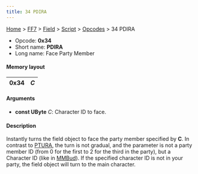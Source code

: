 ```yaml
---
title: 34 PDIRA
---
```


[Home](Main%20Page.md) > [FF7](FF7.md) > [Field](FF7/Field.md) > [Script](FF7/Field/Script.md) > [Opcodes](FF7/Field/Script/Opcodes.md) > 34 PDIRA

-   Opcode: **0x34**
-   Short name: **PDIRA**
-   Long name: Face Party Member

#### Memory layout

| 0x34 | *C* |
|------|-----|

#### Arguments

-   **const UByte** *C*: Character ID to face.

#### Description

Instantly turns the field object to face the party member specified by
**C**. In contrast to [PTURA][], the turn is not gradual, and the
parameter is not a party member ID (from 0 for the first to 2 for the
third in the party), but a Character ID (like in [MMBud][]). If the
specified character ID is not in your party, the field object will turn
to the main character.

  [PTURA]: 35%20PTURA.md "wikilink"
  [MMBud]: CD%20MMBud.md "wikilink"
